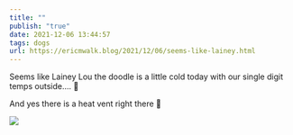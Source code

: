 ```yaml
---
title: ""
publish: "true"
date: 2021-12-06 13:44:57
tags: dogs
url: https://ericmwalk.blog/2021/12/06/seems-like-lainey.html
---
```


Seems like Lainey Lou the doodle is a little cold today with our single digit temps outside…. 🥶

And yes there is a heat vent right there 🤣

![](https://ericmwalk.blog/uploads/2021/5a0084a810.jpg)